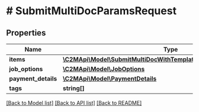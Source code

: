 # # SubmitMultiDocParamsRequest

## Properties

Name | Type | Description | Notes
------------ | ------------- | ------------- | -------------
**items** | [**\C2MApi\Model\SubmitMultiDocWithTemplateParamsRequestItemsInner[]**](SubmitMultiDocWithTemplateParamsRequestItemsInner.md) |  |
**job_options** | [**\C2MApi\Model\JobOptions**](JobOptions.md) |  |
**payment_details** | [**\C2MApi\Model\PaymentDetails**](PaymentDetails.md) |  |
**tags** | **string[]** |  | [optional]

[[Back to Model list]](../../README.md#models) [[Back to API list]](../../README.md#endpoints) [[Back to README]](../../README.md)

